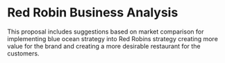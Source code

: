 # Red Robin Business Analysis

This proposal includes suggestions based on market comparison for implementing blue ocean strategy into Red Robins strategy creating more value for the brand and creating a more desirable restaurant for the customers. 
